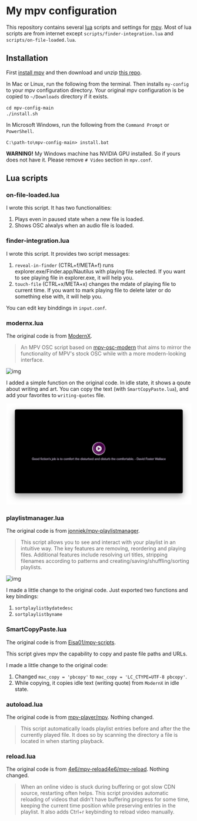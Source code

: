 # My mpv configuration

This repository contains several [lua](http://lua.org) scripts and settings 
for [mpv](https://mpv.io). Most of lua scripts are from internet except 
`scripts/finder-integration.lua` and `scripts/on-file-loaded.lua`.

## Installation

First [install mpv](https://mpv.io/installation/) and then download and unzip 
[this repo](https://github.com/9beach/mpv-config/archive/refs/heads/main.zip).

In Mac or Linux, run the following from the terminal. Then installs `my-config` to your mpv configuration directory. Your original mpv 
configuration is be copied to `~/Downloads` directory if it exists.

```console
cd mpv-config-main 
./install.sh
```

In Microsoft Windows, run the following from the `Command Prompt` or
`PowerShell`.

```console
C:\path-to\mpv-config-main> install.bat
```

**WARNING!** My Windows machine has NVIDIA GPU installed. So if yours does not have it. Please remove `# Video` section in `mpv.conf`.

## Lua scripts

### on-file-loaded.lua

I wrote this script. It has two functionalities:

1. Plays even in paused state when a new file is loaded.
2. Shows OSC alwalys when an audio file is loaded.


### finder-integration.lua

I wrote this script. It provides two script messages:

1. `reveal-in-finder` (CTRL+f/META+f) runs explorer.exe/Finder.app/Nautilus with playing 
file selected. If you want to see playing file in explorer.exe, it will
help you.
2. `touch-file` (CTRL+x/META+x) changes the mdate of playing file to current time. If you
want to mark playing file to delete later or do something else with, it
will help you.

You can edit key binddings in `input.conf`.

### modernx.lua

The original code is from [ModernX](https://github.com/cyl0/ModernX).

> An MPV OSC script based on [mpv-osc-modern](https://github.com/maoiscat/mpv-osc-modern/) that aims to mirror the functionality of MPV's stock OSC while with a more modern-looking interface.

![img](https://github.com/cyl0/ModernX/blob/main/preview.png?raw=true)

I added a simple function on the original code. In idle state, it shows a qoute about writing and art. You can copy the text (with `SmartCopyPaste.lua`), and add your favorites to `writing-quotes` file.

![img](writing-quotes.png)

### playlistmanager.lua

The original code is from [jonniek/mpv-playlistmanager](https://github.com/jonniek/mpv-playlistmanager).

> This script allows you to see and interact with your playlist in an intuitive way. The key features are removing, reordering and playing files. Additional features include resolving url titles, stripping filenames according to patterns and creating/saving/shuffling/sorting playlists.

![img](https://github.com/jonniek/mpv-playlistmanager/raw/master/playlistmanager.png)

I made a little change to the original code. Just exported two functions and key bindings:

1. `sortplaylistbydatedesc`
2. `sortplaylistbyname`

### SmartCopyPaste.lua

The original code is from [Eisa01/mpv-scripts](https://github.com/Eisa01/mpv-scripts).

This script gives mpv the capability to copy and paste file paths and URLs.

I made a little change to the original code:

1. Changed `mac_copy = 'pbcopy'` to `mac_copy = 'LC_CTYPE=UTF-8 pbcopy'`.
2. While copying, it copies idle text (writing quote) from `ModernX` in idle state.

### autoload.lua

The original code is from [mpv-player/mpv](https://github.com/mpv-player/mpv/blob/master/TOOLS/lua/autoload.lua). Nothing changed.

> This script automatically loads playlist entries before and after the the currently played file. It does so by scanning the directory a file is located in when starting playback.

### reload.lua

The original code is from [4e6/mpv-reload4e6/mpv-reload](https://github.com/4e6/mpv-reload). Nothing changed.

> When an online video is stuck during buffering or got slow CDN source, restarting often helps. This script provides automatic reloading of videos that didn't have buffering progress for some time, keeping the current time position while preserving entries in the playlist. It also adds Ctrl+r keybinding to reload video manually.
